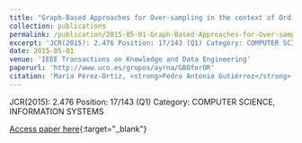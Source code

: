 ```yaml
---
title: "Graph-Based Approaches for Over-sampling in the context of Ordinal Regression"
collection: publications
permalink: /publication/2015-05-01-Graph-Based-Approaches-for-Over-sampling-in-the-context-of-Ordinal-Regression
excerpt: 'JCR(2015): 2.476 Position: 17/143 (Q1) Category: COMPUTER SCIENCE, INFORMATION SYSTEMS'
date: 2015-05-01
venue: 'IEEE Transactions on Knowledge and Data Engineering'
paperurl: 'http://www.uco.es/grupos/ayrna/GBOforOR'
citation: 'María Pérez-Ortiz, <strong>Pedro Antonio Gutiérrez</strong>, César Hervás-Martínez, X. Yao, &quot;Graph-Based Approaches for Over-sampling in the context of Ordinal Regression.&quot; IEEE Transactions on Knowledge and Data Engineering, Vol. 27(5), 2015, pp.1233--1245.'
---
```

JCR(2015): 2.476 Position: 17/143 (Q1) Category: COMPUTER SCIENCE, INFORMATION SYSTEMS

[Access paper here](http://www.uco.es/grupos/ayrna/GBOforOR){:target="_blank"}

